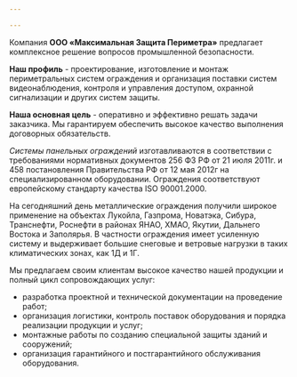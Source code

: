 ```yaml
---

---
```

Компания **ООО «Максимальная Защита Периметра»** предлагает комплексное решение вопросов промышленной безопасности.   
  
**Наш профиль** - проектирование, изготовление и монтаж периметральных систем ограждения и организация поставки систем видеонаблюдения, контроля и управления доступом, охранной сигнализации и других систем защиты.

**Наша основная цель** - оперативно и эффективно решать задачи заказчика. Мы гарантируем обеспечить высокое качество выполнения договорных обязательств.

_Системы панельных ограждений_ изготавливаются в соответствии с требованиями нормативных документов 256 ФЗ РФ от 21 июля 2011г. и 458 постановления Правительства РФ от 12 мая 2012г на специализированном оборудовании. Ограждения соответствуют европейскому стандарту качества ISO 90001.2000.

На сегодняшний день металлические ограждения получили широкое применение на объектах Лукойла, Газпрома, Новатэка, Сибура, Транснефти, Роснефти в районах ЯНАО, ХМАО, Якутии, Дальнего Востока и Заполярья. В частности ограждения имеет усиленную систему и выдерживает большие снеговые и ветровые нагрузки в таких климатических зонах, как 1Д и 1Г.

Мы предлагаем своим клиентам высокое качество нашей продукции и полный цикл сопровождающих услуг:

* разработка проектной и технической документации на проведение работ;
* организация логистики, контроль поставок оборудования и порядка реализации продукции и услуг;
* монтажные работы по созданию специальной защиты зданий и сооружений;
* организация гарантийного и постгарантийного обслуживания оборудования.